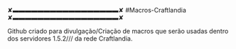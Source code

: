 ✘▬▬▬▬▬▬▬▬▬▬▬▬▬▬▬▬▬✘
#Macros-Craftlandia
✘▬▬▬▬▬▬▬▬▬▬▬▬▬▬▬▬▬✘


Github criado para divulgação/Criação de macros
que serão usadas dentro dos servidores 1.5.2///
da rede Craftlandia.
